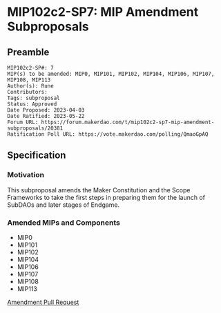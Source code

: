 # MIP102c2-SP7: MIP Amendment Subproposals

## Preamble

```
MIP102c2-SP#: 7
MIP(s) to be amended: MIP0, MIP101, MIP102, MIP104, MIP106, MIP107, MIP108, MIP113
Author(s): Rune
Contributors:
Tags: subproposal
Status: Approved
Date Proposed: 2023-04-03
Date Ratified: 2023-05-22
Forum URL: https://forum.makerdao.com/t/mip102c2-sp7-mip-amendment-subproposals/20381
Ratification Poll URL: https://vote.makerdao.com/polling/QmaoGpAQ
```
## Specification

### Motivation

This subproposal amends the Maker Constitution and the Scope Frameworks to take the first steps in preparing them for the launch of SubDAOs and later stages of Endgame.

### Amended MIPs and Components

* MIP0
* MIP101
* MIP102
* MIP104
* MIP106
* MIP107
* MIP108
* MIP113

[Amendment Pull Request](https://github.com/makerdao/mips/pull/904)

